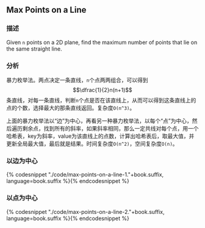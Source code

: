 ## Max Points on a Line


### 描述

Given `n` points on a 2D plane, find the maximum number of points that lie on the same straight line.


### 分析

暴力枚举法。两点决定一条直线，`n`个点两两组合，可以得到$$\dfrac{1}{2}n(n+1)$$条直线，对每一条直线，判断`n`个点是否在该直线上，从而可以得到这条直线上的点的个数，选择最大的那条直线返回。复杂度`O(n^3)`。

上面的暴力枚举法以“边”为中心，再看另一种暴力枚举法，以每个“点”为中心，然后遍历剩余点，找到所有的斜率，如果斜率相同，那么一定共线对每个点，用一个哈希表，key为斜率，value为该直线上的点数，计算出哈希表后，取最大值，并更新全局最大值，最后就是结果。时间复杂度`O(n^2)`，空间复杂度`O(n)`。


### 以边为中心

{% codesnippet "./code/max-points-on-a-line-1."+book.suffix, language=book.suffix %}{% endcodesnippet %}


### 以点为中心

{% codesnippet "./code/max-points-on-a-line-2."+book.suffix, language=book.suffix %}{% endcodesnippet %}
